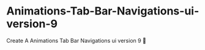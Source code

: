 # Animations-Tab-Bar-Navigations-ui-version-9
 Create A Animations Tab Bar Navigations ui version 9 💖
